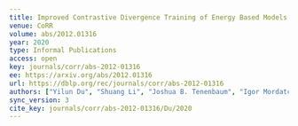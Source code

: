 ```yaml
---
title: Improved Contrastive Divergence Training of Energy Based Models.
venue: CoRR
volume: abs/2012.01316
year: 2020
type: Informal Publications
access: open
key: journals/corr/abs-2012-01316
ee: https://arxiv.org/abs/2012.01316
url: https://dblp.org/rec/journals/corr/abs-2012-01316
authors: ["Yilun Du", "Shuang Li", "Joshua B. Tenenbaum", "Igor Mordatch"]
sync_version: 3
cite_key: journals/corr/abs-2012-01316/Du/2020
---
```

